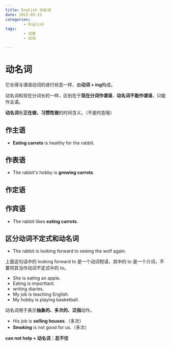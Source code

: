 ```yaml
---
title: English 动名词
date: 2022-05-15
categories:
        - English
tags:
        - 词类
        - 动词

---
```


# 动名词

它长得与谓语动词的进行状态一样，由**动词 + ing**构成。

动名词和现在分词长的一样，区别在于**现在分词作谓语**，**动名词不能作谓语**，只能作主语。

**动名词**有**正在做、习惯性做**的时间含义。（不是时态哦）

## 作主语

- **Eating  carrots** is healthy for the rabbit.

## 作表语

- The rabbit's hobby is **growing carrots**.

## 作定语

## 作宾语

- The rabbit likes **eating carrots**.

## 区分动词不定式和动名词

- The rabbit is looking forward to seeing the wolf again.

上面这句话中的 looking forward to 是一个动词短语，其中的 to 是一个介词，不要将其当作动词不定式中的 to。

- She is eating an apple.
- Eating is importtant.
- writing diaries.
- My job is teaching English.
- My hobby is playing basketball.

动名词用于表示**抽象的、多次的、泛指**动作。

- His job is **selling houses**.（多次）
- **Smoking** is not good for us.（多次）

**can not help + 动名词：忍不住**
